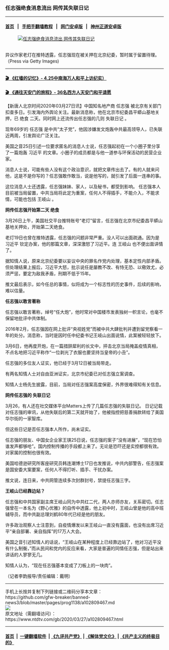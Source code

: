 ### 任志强绝食消息流出 网传其失联日记
------------------------

#### [首页](https://github.com/gfw-breaker/banned-news3/blob/master/README.md) &nbsp;&nbsp;|&nbsp;&nbsp; [手把手翻墙教程](https://github.com/gfw-breaker/guides/wiki) &nbsp;&nbsp;|&nbsp;&nbsp; [网门安卓版](https://github.com/oGate2/oGate) &nbsp;&nbsp;|&nbsp;&nbsp; [神州正道安卓版](https://github.com/SzzdOgate/update) 



<div><div class="featured_image">
 <a href="https://i.ntdtv.com/assets/uploads/2020/03/p7359211a971397991.jpg" target="_blank">
  <figure>
   <img alt="任志强绝食消息流出 网传其失联日记" src="https://i.ntdtv.com/assets/uploads/2020/03/p7359211a971397991-800x450.jpg"/>
  </figure><br/>
 </a>
 <span class="caption">
  异议作家老灯在推特透露，任志强现在被关押在北京纪委，暂时属于留置待理。（Press via Getty Images)
 </span>
</div>
</div><hr/>

#### [ 🎬  《红墙的记忆》- 4.25中南海万人和平上访纪实）](http://141.164.39.94:10000/videos/legend/425.html)

 #### [ 🎬  《通往天安门的旅程》- 36名西方人天安门和平请愿 ](http://141.164.39.94:10000/videos/legend/JTT.html)

<div><div class="post_content" itemprop="articleBody">
 <p>
  【新唐人北京时间2020年03月27日讯】中国知名地产商
  <ok href="https://www.ntdtv.com/gb/任志强.htm">
   任志强
  </ok>
  被北京有关部门扣查多日。引发海内外舆论关注。最新消息称，他在北京市纪委昌平蟒山基地关押，已
  <ok href="https://www.ntdtv.com/gb/绝食.htm">
   绝食
  </ok>
  二天。同时网上还流传出任志强的几则
  <ok href="https://www.ntdtv.com/gb/失联日记.htm">
   失联日记
  </ok>
  。
 </p>
 <p>
  现年69岁的
  <ok href="https://www.ntdtv.com/gb/任志强.htm">
   任志强
  </ok>
  是中共“太子党”，他因涉嫌发文炮轰中共最高领导人，已失联近两周，引发舆论广泛关注。
 </p>
 <p>
  美国之音25日引述一位要求匿名的消息人士说，任志强起初在一个小圈子里分享了一篇炮轰
  <ok href="https://www.ntdtv.com/gb/习近平.htm">
   习近平
  </ok>
  的文章。小圈子的成员都是与他一道参与环保活动的民营企业家。
 </p>
 <p>
  消息人士说，可能有些人没有这个政治意识，就把文章传出去了。有的人就来问他，这是不是你写的？任志强敢作敢当，说是他写的，就引发了后面一连串的事。
 </p>
 <p>
  这位消息人士还透露，任志强妹妹、家人，以及秘书，都受到影响。 任志强本人目前被当局留置，中共当局将此定为重案，任何人不得插手，不能介入，不能求情，可能也包括
  <ok href="https://www.ntdtv.com/gb/王岐山.htm">
   王岐山
  </ok>
  。
 </p>
 <p>
  <strong>
   网传任志强开始第二天
   <ok href="https://www.ntdtv.com/gb/绝食.htm">
    绝食
   </ok>
  </strong>
 </p>
 <p>
  3月26日上午，美国社交平台推特账号“老灯”留言，任志强在北京市纪委昌平蟒山基地关押处，开始第二天绝食。
 </p>
 <p>
  老灯19日也曾在推特透露，任志强的问题非常严重。没人可以出面疏通。因为是
  <ok href="https://www.ntdtv.com/gb/习近平.htm">
   习近平
  </ok>
  钦定办案，他的那篇文章，深深激怒了习近平。连
  <ok href="https://www.ntdtv.com/gb/王岐山.htm">
   王岐山
  </ok>
  也不便出面讲情了。
 </p>
 <p>
  据知情人说，原来北京纪委要以妄议中央的罪名作党内处理，基本定性内部矛盾。但处理结果上报后，习近平大怒，批示说任是屡教不改、有恃无恐、以儆效尤，必须严惩，要定为敌我矛盾，刑期不低于15年。
 </p>
 <p>
  推文最后表示，如今任总的事情，似将成为一个标志性的历史事件，后续的影响，难以估量。
 </p>
 <p>
  <strong>
   任志强以敢言著称
  </strong>
 </p>
 <p>
  任志强以敢言著称，绰号“任大炮”，他时常对中国楼市发表独树一帜言论，也毫不保留地批评中共体制。
 </p>
 <p>
  2016年2月，任志强因在网上批评“央视姓党”而被中共大肆批判并遭到留党察看一年的处分。消息称，当时是因时任中纪委书记王岐山出面说情，此案被轻轻放下。
 </p>
 <p>
  3月6日，他再度开炮，在一篇措辞犀利的长文中，抨击北京当局掩盖疫情真相，不点名地把习近平称作“一位剥光了衣服也要坚持当皇帝的小丑”。
 </p>
 <p>
  任志强的多位友人证实，他已经于3月12日被当局带走。
 </p>
 <p>
  有两名知情人士对自由亚洲证实，北京市纪委已对任志强立案调查。
 </p>
 <p>
  知情人士杨先生披露，目前，当局对任志强案高度保密，外界很难得知有关信息。
 </p>
 <p>
  <strong>
   网传任志强的
   <ok href="https://www.ntdtv.com/gb/失联日记.htm">
    失联日记
   </ok>
  </strong>
 </p>
 <p>
  3月26，有人还在社交媒体平台Matters上传了几篇任志强的失联日记。 日记记载对任志强的审讯，从他失联后的第二天就开始了，他被指控把慈善捐款转给了美国华尔街的一家智库。
 </p>
 <p>
  但这些日记是否任志强本人所作，尚未证实。
 </p>
 <p>
  任志强的朋友、中国女企业家王锳25日说，任志强的案子“没有进展”，“现在恐怕谁发声都够呛”。国内控制传播的手段都上来了。无论是恐吓还是实控都很有效。对家属的控制也很有效。
 </p>
 <p>
  美国哈德逊研究所客座研究员韩连潮博士17日也发推说，中共内部警告，任志强案是国安委大案要案，任何人不得打听、插手、干扰办案。
 </p>
 <p>
  推文说，连日来，中共网管连续多次封群封号，禁提任志强三字。
 </p>
 <p>
  <strong>
   王岐山已经靠边站？
  </strong>
 </p>
 <p>
  任志强和中共国家副主席王岐山同为中共红二代，两人亦师亦友，关系密切。任志强曾在一本名为《野心优雅》的自传中透露，他上初中时，王岐山曾是他的高中班辅导员，而中共副总理刘鹤80年代已经是他的朋友。
 </p>
 <p>
  许多政治观察人士注意到，自疫情爆发以来王岐山一直没有露面，也没有出席习近平“亲自部署、亲自指挥”的17万人大会。
 </p>
 <p>
  美国之音引述知情人的话说，“王岐山在某种程度上已经靠边站了，他对习近平没有什么制衡，”而从民间和党内的反应来看，大家是普遍的同情任志强，但是站出来讲话的人寥寥无几。
 </p>
 <p>
  知情人认为，“现在任志强基本变成了刀板上的一块肉”。
 </p>
 <p>
  （记者李韵报导/责任编辑：戴明）
 </p>
 <div class="single_ad">
 </div>
</div>
</div>
<hr/>
手机上长按并复制下列链接或二维码分享本文章：<br/>
https://github.com/gfw-breaker/banned-news3/blob/master/pages/prog1138/a102809467.md <br/>
<a href='https://github.com/gfw-breaker/banned-news3/blob/master/pages/prog1138/a102809467.md'><img src='https://github.com/gfw-breaker/banned-news3/blob/master/pages/prog1138/a102809467.md.png'/></a> <br/>
原文地址（需翻墙访问）：https://www.ntdtv.com/gb/2020/03/27/a102809467.html


------------------------
#### [首页](https://github.com/gfw-breaker/banned-news3/blob/master/README.md) &nbsp;|&nbsp; [一键翻墙软件](https://github.com/gfw-breaker/nogfw/blob/master/README.md) &nbsp;| [《九评共产党》](https://github.com/gfw-breaker/9ping.md/blob/master/README.md#九评之一评共产党是什么) | [《解体党文化》](https://github.com/gfw-breaker/jtdwh.md/blob/master/README.md) | [《共产主义的终极目的》](https://github.com/gfw-breaker/gczydzjmd.md/blob/master/README.md)


<img src='http://gfw-breaker.win/banned-news3/pages/prog1138/a102809467.md' width='0px' height='0px'/>